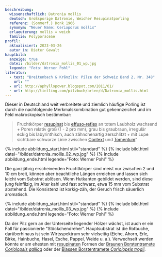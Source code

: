 ```yaml
---
beschreibung:
  wissenschaftlich: Datronia mollis
  deutsch: Großsporige Datronie, Weicher Resupinatporling
  referenz: (Sommerf.) Donk 1966
  synonym: "Neuer Name: Cerioporus mollis"
  erlaeuterung: mollis = weich
  familie: Polyporaceae
profil:
  aktualisiert: 2023-03-26
  autor_in: Dieter Gewalt
hauptbild:
  anzeige: true
  datei: /bilder/datronia_mollis_01_wp.jpg
  legende: "Foto: Werner Pohl"
literatur:
  - text: "Breitenbach & Kränzlin: Pilze der Schweiz Band 2, Nr. 348"
    url: ""
  - url: http://aphyllopower.blogspot.com/2011/01/
  - url: http://tintling.com/pilzbuch/arten/d/Datronia_mollis.html
---
```

Dieser in Deutschland weit verbreitete und ziemlich häufige Porling ist durch die nachfolgende Merkmalskombination gut gekennzeichet und im Feld makroskopisch bestimmbar:

> Fruchtkörper [resupinat](resupinat "Glossar") bis [effuso-reflex](effuso-reflex "Glossar") an totem Laubholz wachsend + Poren relativ groß (1 - 2 pro mm), grau bis graubraun, irregulär eckig bis labyrinthisch, auch zähnchenartig zerschlitzt + mit Lupe sichtbare schwarze Linie zwischen [Context](Context "Glossar") und [Tomentum](Tomentum "Glossar")"

{% include abbildung_start.html stil="standard" %}
{% include bild.html datei="/bilder/datronia_mollis_02_wp.jpg" %}
{% include abbildung_ende.html legende="Foto: Werner Pohl" %}

Die ganzjährig erscheinenden Fruchtkörper sind meist nur zwischen 2 und 10 cm breit, können aber beachtliche Längen erreichen und lassen sich leicht vom Substrat ablösen. Wenn Hutkanten gebildet werden, sind diese jung feinfilzig, im Alter kahl und fast schwarz, etwa 15 mm vom Substrat abstehend. Die Konsistenz ist korkig-zäh, der Geruch frisch säuerlich aromatisch.

{% include abbildung_start.html stil="standard" %}
{% include bild.html datei="/bilder/datronia_mollis_03_wp.jpg" %}
{% include abbildung_ende.html legende="Foto: Werner Pohl" %}

Da der Pilz gern an der Unterseite liegender Hölzer wächst, ist auch er ein Fall für passionierte "Stöckchendreher". Hauptsubstrat ist die Rotbuche, darüberhinaus ist sein Wirtsspektrum sehr vielseitig (Eiche, Ahorn, Erle, Birke, Hainbuche, Hasel, Esche, Pappel, Weide u. a.). Verwechselt werden könnte er am ehesten mit [resupinaten](resupinat "Glossar") Formen der [Braunen Borstentramete *Coriolopsis gallica*](/pilze/coriolopsis-gallica-braune-borstentramete) oder der [Blassen Borstentramete *Coriolopsis trogii*](/pilze/coriolopsis-trogii-blasse-borstentramete).